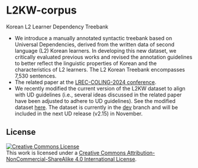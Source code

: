 # L2KW-corpus
Korean L2 Learner Dependency Treebank

- We introduce a manually annotated syntactic treebank based on Universal Dependencies, derived from the written data of second language (L2) Korean learners. In developing this new dataset, we critically evaluated previous works and revised the annotation guidelines to better reflect the linguistic properties of Korean and the characteristics of L2 learners. The L2 Korean Treebank encompasses 7,530 sentences.
- The related paper at the [LREC-COLING-2024 conference](https://lrec-coling-2024.org).
- We recently modified the current version of the L2KW dataset to align with UD guidelines (i.e., several ideas discussed in the related paper have been adjusted to adhere to UD guidelines). See the modified dataset [here](https://github.com/UniversalDependencies/UD_Korean-KSL). The dataset is currently in the [dev](https://github.com/UniversalDependencies/UD_Korean-KSL/tree/dev) branch and will be included in the next UD release (v2.15) in November.


## License
<a rel="license" href="http://creativecommons.org/licenses/by-nc-sa/4.0/"><img alt="Creative Commons License" style="border-width:0" src="https://i.creativecommons.org/l/by-nc-sa/4.0/88x31.png" /></a><br />This work is licensed under a <a rel="license" href="http://creativecommons.org/licenses/by-nc-sa/4.0/">Creative Commons Attribution-NonCommercial-ShareAlike 4.0 International License</a>.
